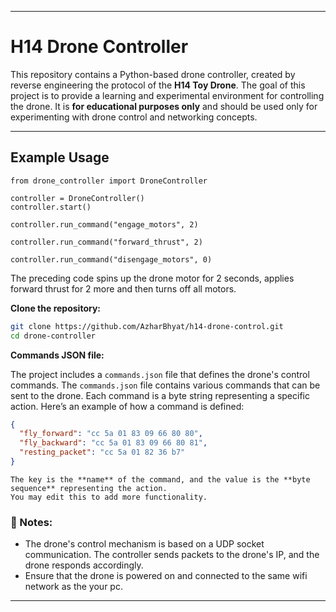 
---

# H14 Drone Controller

This repository contains a Python-based drone controller, created by reverse engineering the protocol of the **H14 Toy Drone**. The goal of this project is to provide a learning and experimental environment for controlling the drone. It is **for educational purposes only** and should be used only for experimenting with drone control and networking concepts.

---

## Example Usage
```
from drone_controller import DroneController

controller = DroneController()
controller.start()

controller.run_command("engage_motors", 2)

controller.run_command("forward_thrust", 2)

controller.run_command("disengage_motors", 0)
```
The preceding code spins up the drone motor for 2 seconds, applies forward thrust for 2 more and then turns off all motors.

**Clone the repository:**

   ```bash
   git clone https://github.com/AzharBhyat/h14-drone-control.git
   cd drone-controller
   ```

**Commands JSON file:**

   The project includes a `commands.json` file that defines the drone's control commands. The `commands.json` file contains various commands that can be sent to the drone. Each command is a byte string representing a specific action. Here’s an example of how a command is defined:

```json
{
  "fly_forward": "cc 5a 01 83 09 66 80 80",
  "fly_backward": "cc 5a 01 83 09 66 80 81",
  "resting_packet": "cc 5a 01 82 36 b7"
}
```
    The key is the **name** of the command, and the value is the **byte sequence** representing the action.
    You may edit this to add more functionality.

### 📝 Notes:

* The drone's control mechanism is based on a UDP socket communication. The controller sends packets to the drone's IP, and the drone responds accordingly.
* Ensure that the drone is powered on and connected to the same wifi network as the your pc.

---
